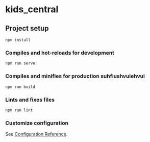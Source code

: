 # kids_central

## Project setup
```
npm install
```

### Compiles and hot-reloads for development
```
npm run serve
```

### Compiles and minifies for production suhfiushvuiehvui
```
npm run build
```

### Lints and fixes files
```
npm run lint
```

### Customize configuration
See [Configuration Reference](https://cli.vuejs.org/config/).
